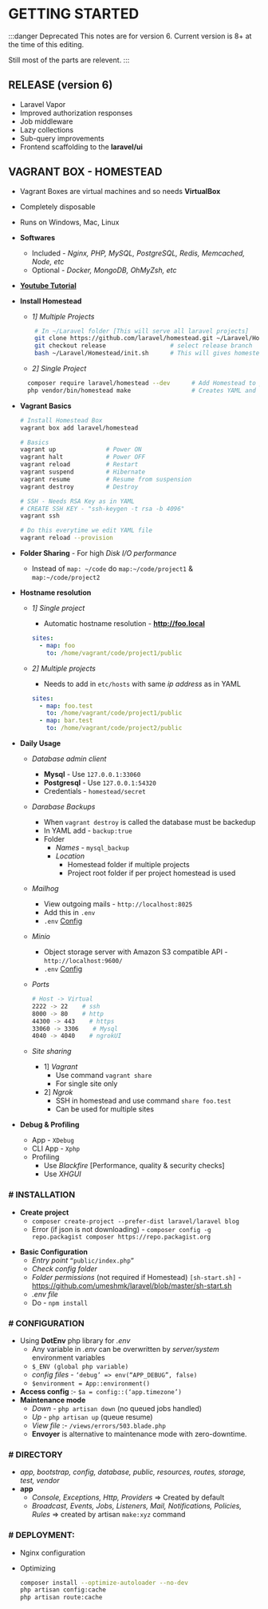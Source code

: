 # GETTING STARTED

:::danger Deprecated
This notes are for version 6. Current version is 8+ at the time of this editing.

Still most of the parts are relevent.
:::

## RELEASE (version 6)

- Laravel Vapor
- Improved authorization responses
- Job middleware
- Lazy collections
- Sub-query improvements
- Frontend scaffolding to the **laravel/ui**

## VAGRANT BOX - HOMESTEAD

- Vagrant Boxes are virtual machines and so needs **VirtualBox**
- Completely disposable
- Runs on Windows, Mac, Linux
- **Softwares**
  - Included - _Nginx, PHP, MySQL, PostgreSQL, Redis, Memcached, Node, etc_
  - Optional - _Docker, MongoDB, OhMyZsh, etc_
- [**Youtube Tutorial**](https://www.youtube.com/watch?v=b3HLNJvVzNo&list=PL41lfR-6DnOqzgYCAOIBTnMUFNdLtsKuW&index=1)
- **Install Homestead**

  - _1] Multiple Projects_

  ```sh
      # In ~/Laravel folder [This will serve all laravel projects]
      git clone https://github.com/laravel/homestead.git ~/Laravel/Homestead
      git checkout release                  # select release branch
      bash ~/Laravel/Homestead/init.sh      # This will gives homestead.yml , aliases, before.sh
  ```

  - _2] Single Project_

  ```sh
    composer require laravel/homestead --dev      # Add Homestead to project
    php vendor/bin/homestead make                 # Creates YAML and Vagrantfile. Folder location and sitename are automatically configured..
  ```

* **Vagrant Basics**

  ```sh
  # Install Homestead Box
  vagrant box add laravel/homestead

  # Basics
  vagrant up              # Power ON
  vagrant halt            # Power OFF
  vagrant reload          # Restart
  vagrant suspend         # Hibernate
  vagrant resume          # Resume from suspension
  vagrant destroy         # Destroy

  # SSH - Needs RSA Key as in YAML
  # CREATE SSH KEY - "ssh-keygen -t rsa -b 4096"
  vagrant ssh

  # Do this everytime we edit YAML file
  vagrant reload --provision
  ```

* **Folder Sharing** - For high _Disk I/O performance_
  - Instead of `map: ~/code` do `map:~/code/project1` & `map:~/code/project2`
* **Hostname resolution**

  - _1] Single project_

    - Automatic hostname resolution - **http://foo.local**

    ```yml
    sites:
      - map: foo
        to: /home/vagrant/code/project1/public
    ```

  - _2] Multiple projects_

    - Needs to add in `etc/hosts` with same _ip address_ as in YAML

    ```yml
    sites:
      - map: foo.test
        to: /home/vagrant/code/project1/public
      - map: bar.test
        to: /home/vagrant/code/project2/public
    ```

- **Daily Usage**

  - _Database admin client_
    - **Mysql** - Use `127.0.0.1:33060`
    - **Postgresql** - Use `127.0.0.1:54320`
    - Credentials - `homestead/secret`
  - _Darabase Backups_
    - When `vagrant destroy` is called the database must be backedup
    - In YAML add - `backup:true`
    - Folder
      - _Names_ - `mysql_backup`
      - _Location_
        - Homestead folder if multiple projects
        - Project root folder if per project homestead is used
  - _Mailhog_

    - View outgoing mails - `http://localhost:8025`
    - Add this in `.env`
    - `.env` [Config](https://laravel.com/docs/6.x/homestead#configuring-mailhog)

  - _Minio_

    - Object storage server with Amazon S3 compatible API - `http://localhost:9600/`
    - `.env` [Config](https://laravel.com/docs/6.x/homestead#configuring-minio)

  - _Ports_
    ```sh
    # Host -> Virtual
    2222 -> 22    # ssh
    8000 -> 80    # http
    44300 -> 443    # https
    33060 -> 3306    # Mysql
    4040 -> 4040    # ngrokUI
    ```
  - _Site sharing_
    - 1] _Vagrant_
      - Use command `vagrant share`
      - For single site only
    - 2] _Ngrok_
      - SSH in homestead and use command `share foo.test`
      - Can be used for multiple sites

- **Debug & Profiling**

  - App - `XDebug`
  - CLI App - `Xphp`
  - Profiling
    - Use _Blackfire_ [Performance, quality & security checks]
    - Use _XHGUI_

### # INSTALLATION

- **Create project**
  - `composer create-project --prefer-dist laravel/laravel blog`
  - Error (if json is not downloading) - `composer config -g repo.packagist composer https://repo.packagist.org`

* **Basic Configuration**
  - _Entry point_ `“public/index.php”`
  - _Check config folder_
  - _Folder permissions_ (not required if Homestead) `[sh-start.sh]` - https://github.com/umeshmk/laravel/blob/master/sh-start.sh
  - _.env file_
  - Do - `npm install`

### # CONFIGURATION

- Using **DotEnv** php library for _.env_
  - Any variable in _.env_ can be overwritten by _server/system_ environment variables
  - `$_ENV (global php variable)`
  - _config files_ - `‘debug’ => env(“APP_DEBUG”, false)`
  - `$environment = App::environment()`
- **Access config** :- `$a = config::(‘app.timezone’)`
- **Maintenance mode**
  - _Down_ - `php artisan down` (no queued jobs handled)
  - _Up_ - `php artisan up` (queue resume)
  - _View file_ :- `/views/errors/503.blade.php`
  - **Envoyer** is alternative to maintenance mode with zero-downtime.

### # DIRECTORY

- _app, bootstrap, config, database, public, resources, routes, storage, test, vendor_
- **app**
  - _Console, Exceptions, Http, Providers_ => Created by default
  - _Broadcast, Events, Jobs, Listeners, Mail, Notifications, Policies, Rules_ => created by artisan `make:xyz` command

### # DEPLOYMENT:

- Nginx configuration
- Optimizing

  ```sh
  composer install --optimize-autoloader --no-dev
  php artisan config:cache
  php artisan route:cache
  ```
